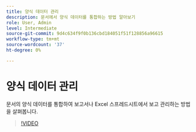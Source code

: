 ```yaml
---
title: 양식 데이터 관리
description: 문서에서 양식 데이터를 통합하는 방법 알아보기
role: User, Admin
level: Intermediate
source-git-commit: 9d4c634f9f0b136cbd184051f51f128856a96615
workflow-type: tm+mt
source-wordcount: '37'
ht-degree: 0%

---
```


# 양식 데이터 관리

문서의 양식 데이터를 통합하여 보고서나 Excel 스프레드시트에서 보고 관리하는 방법을 살펴봅니다.

>[!VIDEO](https://video.tv.adobe.com/v/3419330?quality=12&learn=on&hidetitle=true)
